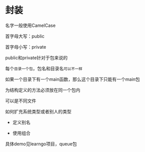 # 封装

名字一般使用CamelCase

首字母大写：public

首字母小写：private

public和private针对于包来说的

每个`目录一个包`，包名和目录名`可以不一样`

如果一个目录下有一个main函数，那么这个目录下只能有一个main包

为结构定义的方法必须放在同一个包内

可以是不同文件



如何扩充系统类型或者别人的类型

* 定义别名

* 使用组合

  

具体demo见learngo项目，queue包